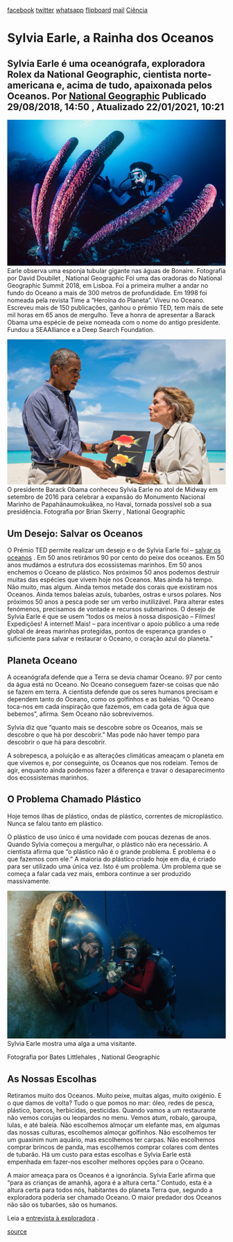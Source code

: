 [facebook](https://www.facebook.com/sharer/sharer.php?u=https%3A%2F%2Fwww.natgeo.pt%2Fciencia%2F2018%2F08%2Fsylvia-earle-rainha-dos-oceanos) [twitter](https://twitter.com/share?url=https%3A%2F%2Fwww.natgeo.pt%2Fciencia%2F2018%2F08%2Fsylvia-earle-rainha-dos-oceanos&via=natgeo&text=Sylvia%20Earle%2C%20a%20Rainha%20dos%20Oceanos) [whatsapp](https://web.whatsapp.com/send?text=https%3A%2F%2Fwww.natgeo.pt%2Fciencia%2F2018%2F08%2Fsylvia-earle-rainha-dos-oceanos) [flipboard](https://share.flipboard.com/bookmarklet/popout?v=2&title=Sylvia%20Earle%2C%20a%20Rainha%20dos%20Oceanos&url=https%3A%2F%2Fwww.natgeo.pt%2Fciencia%2F2018%2F08%2Fsylvia-earle-rainha-dos-oceanos) [mail](mailto:?subject=NatGeo&body=https%3A%2F%2Fwww.natgeo.pt%2Fciencia%2F2018%2F08%2Fsylvia-earle-rainha-dos-oceanos%20-%20Sylvia%20Earle%2C%20a%20Rainha%20dos%20Oceanos) [Ciência](https://www.natgeo.pt/ciencia) 
# Sylvia Earle, a Rainha dos Oceanos 
## Sylvia Earle é uma oceanógrafa, exploradora Rolex da National Geographic, cientista norte-americana e, acima de tudo, apaixonada pelos Oceanos. Por [National Geographic](https://www.natgeo.pt/autor/national-geographic) Publicado 29/08/2018, 14:50 , Atualizado 22/01/2021, 10:21 
![Earle observa uma esponja tubular gigante.](img/files_styles_image_00_public_sylvia_earle_jess_cramp_tube_sponge.jpg)
Earle observa uma esponja tubular gigante nas águas de Bonaire. Fotografia por David Doubilet , National Geographic Foi uma das oradoras do National Geographic Summit 2018, em Lisboa. Foi a primeira mulher a andar no fundo do Oceano a mais de 300 metros de profundidade. Em 1998 foi nomeada pela revista Time a “Heroína do Planeta”. Viveu no Oceano. Escreveu mais de 150 publicações, ganhou o prémio TED, tem mais de sete mil horas em 65 anos de mergulho. Teve a honra de apresentar a Barack Obama uma espécie de peixe nomeada com o nome do antigo presidente. Fundou a SEAAlliance e a Deep Search Foundation. 

![O presidente Barack Obama conheceu Sylvia Earle no atol de Midway.](img/files_styles_image_00_public_sylvia_earle_jess_cramp_obama.jpg)
O presidente Barack Obama conheceu Sylvia Earle no atol de Midway em setembro de 2016 para celebrar a expansão do Monumento Nacional Marinho de Papahānaumokuākea, no Havai, tornada possível sob a sua presidência.
Fotografia por Brian Skerry , National Geographic 
## **Um Desejo: Salvar os Oceanos** 
O Prémio TED permite realizar um desejo e o de Sylvia Earle foi – [salvar os oceanos](https://www.youtube.com/watch?v=43DuLcBFxoY) . Em 50 anos retirámos 90 por cento do peixe dos oceanos. Em 50 anos mudámos a estrutura dos ecossistemas marinhos. Em 50 anos enchemos o Oceano de plástico. Nos próximos 50 anos podemos destruir muitas das espécies que vivem hoje nos Oceanos. Mas ainda há tempo. Não muito, mas algum. Ainda temos metade dos corais que existiram nos Oceanos. Ainda temos baleias azuis, tubarões, ostras e ursos polares. Nos próximos 50 anos a pesca pode ser um verbo inutilizável. Para alterar estes fenómenos, precisamos de vontade e recursos submarinos. O desejo de Sylvia Earle é que se usem “todos os meios à nossa disposição – Filmes! Expedições! A internet! Mais! – para incentivar o apoio público a uma rede global de áreas marinhas protegidas, pontos de esperança grandes o suficiente para salvar e restaurar o Oceano, o coração azul do planeta.” 

## **Planeta Oceano** 
A oceanógrafa defende que a Terra se devia chamar Oceano. 97 por cento da água está no Oceano. No Oceano conseguem fazer-se coisas que não se fazem em terra. A cientista defende que os seres humanos precisam e dependem tanto do Oceano, como os golfinhos e as baleias. “O Oceano toca-nos em cada inspiração que fazemos, em cada gota de água que bebemos”, afirma. Sem Oceano não sobrevivemos. 

Sylvia diz que “quanto mais se descobre sobre os Oceanos, mais se descobre o que há por descobrir.” Mas pode não haver tempo para descobrir o que há para descobrir. 

A sobrepesca, a poluição e as alterações climáticas ameaçam o planeta em que vivemos e, por conseguinte, os Oceanos que nos rodeiam. Temos de agir, enquanto ainda podemos fazer a diferença e travar o desaparecimento dos ecossistemas marinhos. 

## **O Problema Chamado Plástico** 
Hoje temos ilhas de plástico, ondas de plástico, correntes de microplástico. Nunca se falou tanto em plástico. 

O plástico de uso único é uma novidade com poucas dezenas de anos. Quando Sylvia começou a mergulhar, o plástico não era necessário. A cientista afirma que “o plástico não é o grande problema. É problema é o que fazemos com ele.” A maioria do plástico criado hoje em dia, é criado para ser utilizado uma única vez. Isto é um problema. Um problema que se começa a falar cada vez mais, embora continue a ser produzido massivamente. 

![Earle mostra uma alga a uma visitante.](img/files_styles_image_00_public_sylvia_earle_jess_cramp_algae.jpg)
Sylvia Earle mostra uma alga a uma visitante. 

Fotografia por Bates Littlehales , National Geographic 
## **As Nossas Escolhas** 
Retiramos muito dos Oceanos. Muito peixe, muitas algas, muito oxigénio. E o que damos de volta? Tudo o que pomos no mar: óleo, redes de pesca, plástico, barcos, herbicidas, pesticidas. Quando vamos a um restaurante não vemos corujas ou leopardos no menu. Vemos atum, robalo, garoupa, lulas, e até baleia. Não escolhemos almoçar um elefante mas, em algumas das nossas culturas, escolhemos almoçar golfinhos. Não escolhemos ter um guaxinim num aquário, mas escolhemos ter carpas. Não escolhemos comprar brincos de panda, mas escolhemos comprar colares com dentes de tubarão. Há um custo para estas escolhas e Sylvia Earle está empenhada em fazer-nos escolher melhores opções para o Oceano. 

A maior ameaça para os Oceanos é a ignorância. Sylvia Earle afirma que “para as crianças de amanhã, agora é a altura certa.” Contudo, esta é a altura certa para todos nós, habitantes do planeta Terra que, segundo a exploradora poderia ser chamado Oceano. O maior predador dos Oceanos não são os tubarões, são os humanos. 

Leia a [entrevista à exploradora](https://www.natgeo.pt/national-geographic-summit/2018/04/entrevista-sylvia-earle-convidada-do-national-geographic-summit) . 



[source](https://www.natgeo.pt/ciencia/2018/08/sylvia-earle-rainha-dos-oceanos)